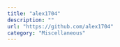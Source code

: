 ```yaml
---
title: "alex1704"
description: ""
url: "https://github.com/alex1704"
category: "Miscellaneous"
---
```

